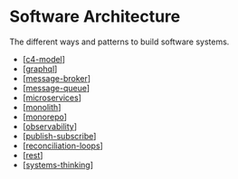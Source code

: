 # Software Architecture

The different ways and patterns to build software systems.

- [[c4-model]]
- [[graphql]]
- [[message-broker]]
- [[message-queue]]
- [[microservices]]
- [[monolith]]
- [[monorepo]]
- [[observability]]
- [[publish-subscribe]]
- [[reconciliation-loops]]
- [[rest]]
- [[systems-thinking]]

[//begin]: # "Autogenerated link references for markdown compatibility"
[c4-model]: software-architecture/c4-model "C4 Model"
[graphql]: software-architecture/graphql "GraphQL"
[message-broker]: software-architecture/message-broker "Message Broker"
[message-queue]: software-architecture/message-queue "Message Queue"
[microservices]: software-architecture/microservices "Microservices"
[monolith]: software-architecture/monolith "Monolith"
[monorepo]: software-architecture/monorepo "Monorepo"
[observability]: software-architecture/observability "Observability"
[publish-subscribe]: software-architecture/publish-subscribe "Publish - Subscribe (PubSub)"
[reconciliation-loops]: software-architecture/reconciliation-loops "Reconciliation Loops"
[rest]: software-architecture/rest "Representational State Transfer"
[systems-thinking]: software-architecture/systems-thinking "Systems Thinking"
[//end]: # "Autogenerated link references"
